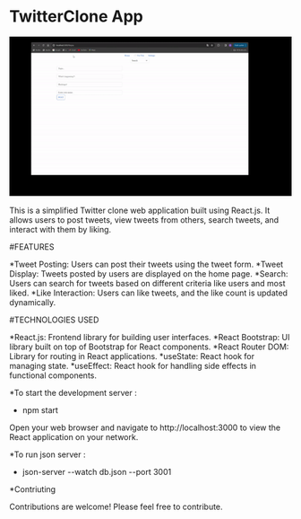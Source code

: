# TwitterClone App

![App Demo GIF](./src/demo.gif)


This is a simplified Twitter clone web application built using React.js. It allows users to post tweets, view tweets from others, search tweets, and interact with them by liking.

#FEATURES

*Tweet Posting: Users can post their tweets using the tweet form.
*Tweet Display: Tweets posted by users are displayed on the home page.
*Search: Users can search for tweets based on different criteria like users and most liked.
*Like Interaction: Users can like tweets, and the like count is updated dynamically.

#TECHNOLOGIES USED

*React.js: Frontend library for building user interfaces.
*React Bootstrap: UI library built on top of Bootstrap for React components.
*React Router DOM: Library for routing in React applications.
*useState: React hook for managing state.
*useEffect: React hook for handling side effects in functional components.

*To start the development server : 
- npm start

Open your web browser and navigate to http://localhost:3000 to view the React application on your network.

*To run json server : 

- json-server --watch db.json --port 3001

*Contriuting

Contributions are welcome! Please feel free to contribute.